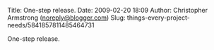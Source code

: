 Title: One-step release.
Date: 2009-02-20 18:09
Author: Christopher Armstrong (noreply@blogger.com)
Slug: things-every-project-needs/5841857811485464731

One-step release.

